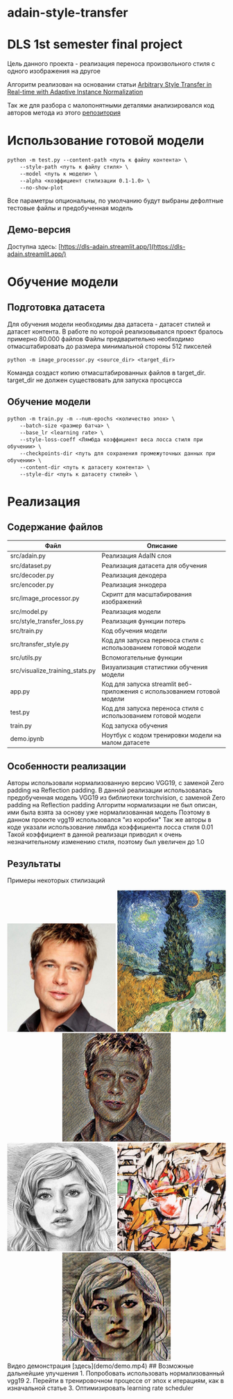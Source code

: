 # adain-style-transfer
# DLS 1st semester final project
Цель данного проекта - реализация переноса произвольного стиля с одного изображения на другое

Алгоритм реализован на основании статьи [Arbitrary Style Transfer in Real-time with Adaptive Instance Normalization](https://arxiv.org/abs/1703.06868)

Так же для разбора с малопонятными деталями анализировался код авторов метода из этого [репозитория](https://github.com/xunhuang1995/AdaIN-style)
# Использование готовой модели
```
python -m test.py --content-path <путь к файлу контента> \
    --style-path <путь к файлу стиля> \ 
    --model <путь к модели> \
    --alpha <коэффициент стилизации 0.1-1.0> \
    --no-show-plot
```
Все параметры опциональны, по умолчанию будут выбраны дефолтные тестовые файлы и предобученная модель
## Демо-версия
Доступна здесь: [https://dls-adain.streamlit.app/](https://dls-adain.streamlit.app/)

# Обучение модели
## Подготовка датасета
Для обучения модели необходимы два датасета - датасет стилей и датасет контента. В работе по которой реализовывался проект бралось примерно 80.000 файлов
Файлы предварительно необходимо отмасштабировать до размера минимальной стороны 512 пикселей
```
python -m image_processor.py <source_dir> <target_dir>
```
Команда создаст копию отмасштабированных файлов в target_dir. target_dir не должен существовать для запуска просцесса
## Обучение модели
```
python -m train.py -m --num-epochs <количество эпох> \
    --batch-size <размер батча> \
    --base_lr <learning rate> \
    --style-loss-coeff <Лямбда коэффициент веса лосса стиля при обучении> \
    --checkpoints-dir <путь для сохранения промежуточных данных при обучении> \
    --content-dir <путь к датасету контента> \
    --style-dir <путь к датасету стилей> \
```
# Реализация
## Содержание файлов
| Файл                            | Описание                                                                 |
|---------------------------------|--------------------------------------------------------------------------|
| src/adain.py                    | Реализация AdaIN слоя                                                    |
| src/dataset.py                  | Реализация датасета для обучения                                         |
| src/decoder.py                  | Реализация декодера                                                      |
| src/encoder.py                  | Реализация энкодера                                                      |
| src/image_processor.py          | Скрипт для масштабирования изображений                                   |
| src/model.py                    | Реализация модели                                                        |
| src/style_transfer_loss.py      | Реализация функции потерь                                                |
| src/train.py                    | Код обучения модели                                                      |
| src/transfer_style.py           | Код для запуска переноса стиля с использованием готовой модели           |
| src/utils.py                    | Вспомогательные функции                                                  |
| src/visualize_training_stats.py | Визуализация статистики обучения модели                                  |
| app.py                          | Код для запуска streamlit веб-приложения с использованием готовой модели |
| test.py                         | Код для запуска переноса стиля с использованием готовой модели           |
| train.py                        | Код запуска обучения                                                     |
| demo.ipynb                      | Ноутбук с кодом тренировки модели на малом датасете                      |

## Особенности реализации
Авторы использовали нормализованную версию VGG19, с заменой Zero padding на Reflection padding. В данной реализации использовалась предобученная модель VGG19 из библиотеки torchvision, с заменой Zero padding на Reflection padding
Алгоритм нормализации не был описан, ими была взята за основу уже нормализованная модель
Поэтому в данном проекте vgg19 использовался "из коробки"
Так же авторы в коде указали использование лямбда коэффициента лосса стиля 0.01
Такой коэффициент в данной реализаци приводил к очень незначительному изменению стиля, поэтому был увеличен до 1.0
## Результаты
Примеры некоторых стилизаций
<div align="center">
  <img src="test_data/brad_pitt.jpg" width="250" alt="Conten 1">
  <img src="test_data/vg.jpg" width="250" alt="Style 1">
  <img src="demo/brad_pitt_van_gogh.jpg" width="250" alt="Result">
</div>
<div align="center">
  <img src="test_data/sketch.png" width="250" alt="Conten 2">
  <img src="test_data/ashville_cropped.jpg" width="250" alt="Style 2">
  <img src="demo/sketch_ashville.jpg" width="250" alt="Result">
</div>
Видео демонстрация [здесь](demo/demo.mp4)
## Возможные дальнейшие улучшения
1. Попробовать использовать нормализованный vgg19
2. Перейти в тренировочном процессе от эпох к итерациям, как в изначальной статье
3. Оптимизировать learning rate scheduler